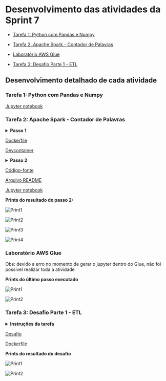 # Desenvolvimento das atividades da Sprint 7

- [Tarefa 1: Python com Pandas e Numpy](https://github.com/telmacarvalho/programa_de_bolsas_compass/blob/main/Sprint%207/Tarefa_1.ipynb)

- [Tarefa 2: Apache Spark - Contador de Palavras](https://github.com/telmacarvalho/programa_de_bolsas_compass/tree/main/Sprint%207/Tarefa_2)

- [Laboratório AWS Glue](https://github.com/telmacarvalho/programa_de_bolsas_compass/tree/main/Sprint%207/Lab_AWS_Glue)

- [Tarefa 3: Desafio Parte 1 - ETL](https://github.com/telmacarvalho/programa_de_bolsas_compass/tree/main/Sprint%207/Tarefa_3)

## Desenvolvimento detalhado de cada atividade

### Tarefa 1: Python com Pandas e Numpy
[Jupyter notebook](https://github.com/telmacarvalho/programa_de_bolsas_compass/blob/main/Sprint%207/Tarefa_1.ipynb)

### Tarefa 2: Apache Spark - Contador de Palavras

<details>
<summary>
<b>Passo 1</b>
</summary>
Siga os passos a seguir para executar o Spark utilizando uma imagem Docker:

1. Instalar o Docker (https://docs.docker.com/desktop/install/windows-install)

2. Instalar o Visual Studio Code (https://code.visualstudio.com/Download)

3. Instalar as extensões  abaixo no Visual Studio Code:

    - Python (ms-python.python), disponível em https://marketplace.visualstudio.com/items?itemName=ms-vscode-remote.remote-containers

    - Remote - Containers (ms-vscode-remote.remote-containers), disponível em https://marketplace.visualstudio.com/items?itemName=ms-python.python



4. Criar no seu diretório de trabalho (uma pasta onde você terá o código-fonte) um arquivo chamado Dockerfile e inserir o seguinte conteúdo:

```FROM jupyter/all-spark-notebook```

5. No menu View do Visual Studio Code, clicar em Command Pallete (ou Ctrl + Shift + P) e executar o comando Remote-Containers: Add Development Container Configuration Files...

6. Selecionar a opção From 'Dockerfile'

7. Clicar em Reopen in Container no pop-up que aparece no canto inferior direito do VS Code.

</details>

[Dockerfile](https://github.com/telmacarvalho/programa_de_bolsas_compass/blob/main/Sprint%207/Tarefa_2/Dockerfile)

[Devcontainer](https://github.com/telmacarvalho/programa_de_bolsas_compass/tree/main/Sprint%207/Tarefa_2/.devcontainer)

<details>
<summary>
<b>Passo 2</b>
</summary>

Usando o Spark Shell, faça um programa que conte as palavras de um arquivo README.md (que você mesmo pode criar). Caso opte por um arquivo existente, podes utilizar o disponível neste endereço: https://github.com/apache/spark/blob/master/README.md

</details>

[Código-fonte](https://github.com/telmacarvalho/programa_de_bolsas_compass/blob/main/Sprint%207/Tarefa_2/codigo-fonte.md)

[Arquivo README](https://github.com/telmacarvalho/programa_de_bolsas_compass/blob/main/Sprint%207/Tarefa_2/README.md)

[Jupyter notebook](https://github.com/telmacarvalho/programa_de_bolsas_compass/blob/main/Sprint%207/Tarefa_2/pyspark-notebook.ipynb)

**Prints do resultado do passo 2:**

![Print1](https://github.com/telmacarvalho/programa_de_bolsas_compass/blob/main/Sprint%207/Tarefa_2/prints/1_pyspark_container.png)

![Print2](https://github.com/telmacarvalho/programa_de_bolsas_compass/blob/main/Sprint%207/Tarefa_2/prints/2_abrindo_jupyter_notebook.png)

![Print3](https://github.com/telmacarvalho/programa_de_bolsas_compass/blob/main/Sprint%207/Tarefa_2/prints/3_abrindo_jupyter_notebook.png)

![Print4](https://github.com/telmacarvalho/programa_de_bolsas_compass/blob/main/Sprint%207/Tarefa_2/prints/4_pyspark_jupyter_notebook.png)

### Laboratório AWS Glue

Obs: devido a erro no momento de gerar o jupyter dentro do Glue, não foi possível realizar toda a atividade

**Prints do último passo executado**

![Print1](https://github.com/telmacarvalho/programa_de_bolsas_compass/blob/main/Sprint%207/Lab_AWS_Glue/prints/1_criando_notebook.png)

![Print2](https://github.com/telmacarvalho/programa_de_bolsas_compass/blob/main/Sprint%207/Lab_AWS_Glue/prints/2_%20erro.png)

### Tarefa 3: Desafio Parte 1 - ETL

<details>
<summary>
<b>Instruções da tarefa</b>
</summary>
Ingestão Batch: a ingestão dos arquivos CSV em Bucket Amazon S3 RAW Zone. Nesta etapa do desafio deve ser construído um código Python que será executado dentro de um container Docker para carregar os dados locais dos arquivos para a nuvem. Nesse caso utilizaremos, principalmente, as lib boto3 como parte do processo de ingestão via batch para geração de arquivo (CSV).

**Perguntas dessa tarefa**
1. Implementar código Python:

    - ler os 2 arquivos (filmes e series) no formato CSV inteiros, ou seja, sem filtrar os dados

    - utilizar a lib boto3 para carregar os dados para a AWS

    - acessar a AWS e grava no S3, no bucket definido com RAW Zone

      - no momento da gravação dos dados deve-se considerar o padrão: ```<nome do bucket>\<camada de armazenamento>\<origem do dado>\<formato do dado>\<especificação do dado>\<data de processamento separada por ano\mes\dia>\<arquivo>```

        Por exemplo:

                   S3:\\data-lake-do-fulano\Raw\Local\CSV\Movies\2022\05\02\movies.csv

                   S3:\\data-lake-do-fulano\Raw\Local\CSV\Series\2022\05\02\series.csv

2. Criar container Docker com um volume para armazenar os arquivos CSV e executar processo Python implementado

3. Executar localmente o container docker para realizar a carga dos dados ao S3
</details>

[Desafio](https://github.com/telmacarvalho/programa_de_bolsas_compass/blob/main/Sprint%207/Tarefa_3/Desafio_parte_1_ETL.py)

[Dockerfile](https://github.com/telmacarvalho/programa_de_bolsas_compass/blob/main/Sprint%207/Tarefa_3/Dockerfile)

**Prints do resultado do desafio**

![Print1](https://github.com/telmacarvalho/programa_de_bolsas_compass/blob/main/Sprint%207/Tarefa_3/prints/movies_s3.png)

![Print2](https://github.com/telmacarvalho/programa_de_bolsas_compass/blob/main/Sprint%207/Tarefa_3/prints/series_s3.png)